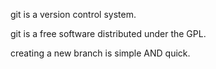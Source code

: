 git is a version control system.

git is a free software distributed under the GPL.

creating a new branch is simple AND quick.